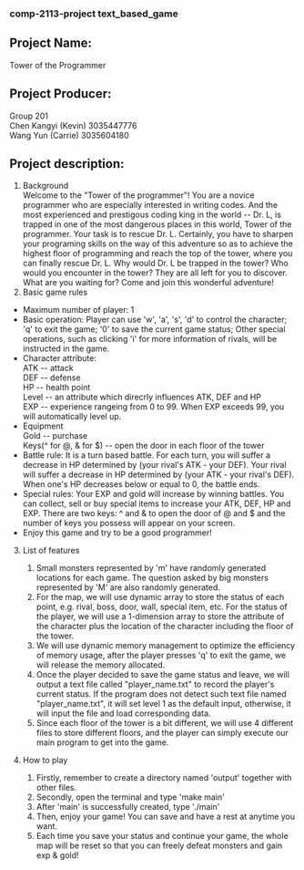 ### comp-2113-project text_based_game 
## Project Name: 
  Tower of the Programmer
## Project Producer: 
   Group 201  
   Chen Kangyi (Kevin) 3035447776   
   Wang Yun (Carrie) 3035604180
## Project description: 
1. Background  
Welcome to the "Tower of the programmer"! You are a novice programmer who are especially interested in writing codes. And the most experienced and prestigous coding king in the world -- Dr. L, is trapped in one of the most dangerous places in this world, Tower of the programmer. Your task is to rescue Dr. L. Certainly, you have to sharpen your programing skills on the way of this adventure so as to achieve the highest floor of programming and reach the top of the tower, where you can finally rescue Dr. L. Why would Dr. L be trapped in the tower? Who would you encounter in the tower? They are all left for you to discover. What are you waiting for? Come and join this wonderful adventure! 
2. Basic game rules  
 * Maximum number of player: 1  
 * Basic operation: Player can use 'w', 'a', 's', 'd' to control the character; 'q' to exit the game; '0' to save the current game status; Other special operations, such as clicking 'i' for more information of rivals, will be instructed in the game. 
 * Character attribute:   
    ATK -- attack  
    DEF -- defense  
    HP -- health point  
    Level -- an attribute which direcrly influences ATK, DEF and HP  
    EXP -- experience rangeing from 0 to 99. When EXP exceeds 99, you will automatically level up.  
 * Equipment   
    Gold -- purchase  
    Keys(^ for @, & for $) -- open the door in each floor of the tower  
 * Battle rule: It is a turn based battle. For each turn, you will suffer a decrease in HP determined by (your rival's ATK - your DEF). Your rival will suffer a decrease in HP determined by (your ATK - your rival's DEF). When one's HP decreases below or equal to 0, the battle ends.
 * Special rules: Your EXP and gold will increase by winning battles. You can collect, sell or buy special items to increase your ATK, DEF, HP and EXP. There are two keys: ^ and & to open the door of @ and $ and the number of keys you possess will appear on your screen.  
 * Enjoy this game and try to be a good programmer!  

3. List of features
   1. Small monsters represented by 'm' have randomly generated locations for each game. The question asked by big monsters represented by 'M' are also randomly generated. 
   2. For the map, we will use dynamic array to store the status of each point, e.g. rival, boss, door, wall, special item, etc. For the status of the player, we will use a 1-dimension array to store the attribute of the character plus the location of the character including the floor of the tower.
   3. We will use dynamic memory management to optimize the efficiency of memory usage, after the player presses 'q' to exit the game, we will release the memory allocated.
   4. Once the player decided to save the game status and leave, we will output a text file called "player_name.txt" to record the player's current status. If the program does not detect such text file named "player_name.txt", it will set level 1 as the default input, otherwise, it will input the file and load corresponding data. 
   5. Since each floor of the tower is a bit different, we will use 4 different files to store different floors, and the player can simply execute our main program to get into the game.

4. How to play
   1. Firstly, remember to create a directory named 'output' together with other files.
   2. Secondly, open the terminal and type 'make main'
   3. After 'main' is successfully created, type './main'
   4. Then, enjoy your game! You can save and have a rest at anytime you want.
   5. Each time you save your status and continue your game, the whole map will be reset so that you can freely defeat monsters and gain exp & gold!
